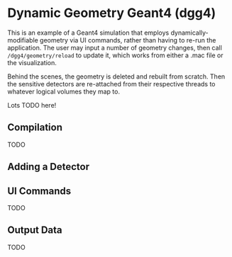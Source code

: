 # Dynamic Geometry Geant4 (dgg4) #

This is an example of a Geant4 simulation that employs dynamically-modifiable
geometry via UI commands, rather than having to re-run the application. The
user may input a number of geometry changes, then call `/dgg4/geometry/reload`
to update it, which works from either a .mac file or the visualization.

Behind the scenes, the geometry is deleted and rebuilt from scratch. Then the
sensitive detectors are re-attached from their respective threads to whatever
logical volumes they map to.

Lots TODO here!

## Compilation ##

TODO

## Adding a Detector ##

## UI Commands ##

TODO

## Output Data ##

TODO
